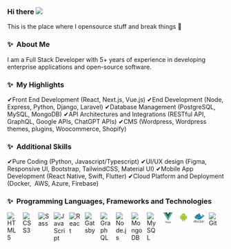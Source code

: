 ### Hi there <a href="https://www.gautamkrishnar.com/"><img src="https://media.giphy.com/media/hvRJCLFzcasrR4ia7z/giphy.gif" width="5%"></a>
This is the place where I opensource stuff and break things :rofl:

### ✨&nbsp; About Me

I am a Full Stack Developer with 5+ years of experience in developing enterprise applications and open-source software.


### ✨&nbsp; My Highlights

  ✔Front End Development (React, Next.js, Vue.js)
  ✔End Development (Node, Express, Python, Django, Laravel)
  ✔Database Management (PostgreSQL, MySQL, MongoDB)
  ✔API Architectures and Integrations (RESTful API, GraphQL, Google APIs, ChatGPT APIs)
  ✔CMS (Wordpress, Wordpress themes, plugins, Woocommerce, Shopify)

### ✨&nbsp; Additional Skills

  ✔Pure Coding (Python, Javascript/Typescript)
  ✔UI/UX design (Figma, Responsive UI, Bootstrap, TailwindCSS, Material UI)
  ✔Mobile App Development (React Native, Swift, Flutter)
  ✔Cloud Platform and Deployment (Docker,  AWS, Azure, Firebase)

### ✨&nbsp; Programming Languages, Frameworks and Technologies
<img align="left" alt="HTML5" width="26px" src="https://cdn.jsdelivr.net/gh/devicons/devicon/icons/html5/html5-original.svg" style="padding-right:10px;" />
<img align="left" alt="CSS3" width="26px" src="https://cdn.jsdelivr.net/gh/devicons/devicon/icons/css3/css3-original.svg" style="padding-right:10px;" />
<img align="left" alt="Sass" width="26px" src="https://cdn.jsdelivr.net/gh/devicons/devicon/icons/sass/sass-original.svg" style="padding-right:10px;" />
<img align="left" alt="JavaScript" width="26px" src="https://cdn.jsdelivr.net/gh/devicons/devicon/icons/javascript/javascript-original.svg" style="padding-right:10px;" />
<img align="left" alt="React" width="26px" src="https://cdn.jsdelivr.net/gh/devicons/devicon/icons/react/react-original.svg" style="padding-right:10px;" />
<img align="left" alt="Gatsby" width="26px" src="https://cdn.jsdelivr.net/gh/devicons/devicon/icons/gatsby/gatsby-original.svg" style="padding-right:10px;" />
<img align="left" alt="GraphQL" width="26px" src="https://cdn.jsdelivr.net/gh/devicons/devicon/icons/graphql/graphql-plain.svg" style="padding-right:10px;" />
<img align="left" alt="Node.js" width="26px" src="https://cdn.jsdelivr.net/gh/devicons/devicon/icons/nodejs/nodejs-original.svg" style="padding-right:10px;" />
<img align="left" alt="MongoDB" width="26px" src="https://cdn.jsdelivr.net/gh/devicons/devicon/icons/mongodb/mongodb-original.svg" style="padding-right:10px;" />
<img align="left" alt="MySQL" width="26px" src="https://cdn.jsdelivr.net/gh/devicons/devicon/icons/mysql/mysql-original.svg" style="padding-right:10px;" />
<img align="left" alt="Git" width="26px" src="https://raw.githubusercontent.com/devicons/devicon/master/icons/vuejs/vuejs-original-wordmark.svg" style="padding-right:10px;" />
<img align="left" alt="Git" width="26px" src="https://raw.githubusercontent.com/devicons/devicon/master/icons/android/android-original-wordmark.svg" style="padding-right:10px;" />
<img align="left" alt="Git" width="26px" src="https://raw.githubusercontent.com/devicons/devicon/master/icons/docker/docker-original-wordmark.svg" style="padding-right:10px;" />
<img align="left" alt="Git" width="26px" src="https://cdn.jsdelivr.net/gh/devicons/devicon/icons/git/git-original.svg" style="padding-right:10px;" />